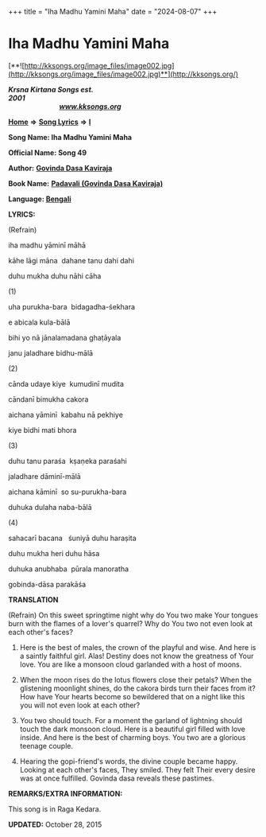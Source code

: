 +++
title = "Iha Madhu Yamini Maha"
date = "2024-08-07"
+++

# Iha Madhu Yamini Maha
[**![http://kksongs.org/image_files/image002.jpg](http://kksongs.org/image_files/image002.jpg)**](http://kksongs.org/)

**_Krsna Kirtana Songs est. 2001_**                                                                                                                                                 **_www.kksongs.org_**

**[Home](http://kksongs.org/)** **⇒** **[Song Lyrics](http://kksongs.org/lyrics.html)** **⇒** **[I](http://kksongs.org/songs/song_i.html)**

**Song Name: Iha Madhu Yamini Maha**

**Official Name: Song 49**

**Author:** [**Govinda Dasa Kaviraja**](http://kksongs.org/authors/list/govindadasa.html)

**Book Name:** **[Padavali (Govinda Dasa Kaviraja)](http://kksongs.org/authors/literature/padavali.html)**

**Language: [Bengali](http://kksongs.org/language/list/bengali.html)**

**LYRICS:**

(Refrain)

iha madhu yāminī māhā

kāhe lāgi māna  dahane tanu dahi dahi

duhu mukha duhu nāhi cāha

(1)

uha purukha-bara  bidagadha-śekhara

e abicala kula-bālā

bihi yo nā jānalamadana ghaṭāyala

janu jaladhare bidhu-mālā

(2)

cānda udaye kiye  kumudinī mudita

cāndanī bimukha cakora

aichana yāminī  kabahu nā pekhiye

kiye bidhi mati bhora

(3)

duhu tanu paraśa  kṣaṇeka paraśahi

jaladhare dāminī-mālā

aichana kāminī  so su-purukha-bara

duhuka dulaha naba-bālā

(4)

sahacarī bacana   śuniyā duhu haraṣita

duhu mukha heri duhu hāsa

duhuka anubhaba  pūrala manoratha

gobinda-dāsa parakāśa

**TRANSLATION**

(Refrain) On this sweet springtime night why do You two make Your tongues burn with the flames of a lover's quarrel? Why do You two not even look at each other's faces?

1) Here is the best of males, the crown of the playful and wise. And here is a saintly faithful girl. Alas! Destiny does not know the greatness of Your love. You are like a monsoon cloud garlanded with a host of moons.

2) When the moon rises do the lotus flowers close their petals? When the glistening moonlight shines, do the cakora birds turn their faces from it? How have Your hearts become so bewildered that on a night like this you will not even look at each other?

3) You two should touch. For a moment the garland of lightning should touch the dark monsoon cloud. Here is a beautiful girl filled with love inside. And here is the best of charming boys. You two are a glorious teenage couple.

4) Hearing the gopi-friend's words, the divine couple became happy. Looking at each other's faces, They smiled. They felt Their every desire was at once fulfilled. Govinda dasa reveals these pastimes.

**REMARKS/EXTRA INFORMATION:**

This song is in Raga Kedara.

**UPDATED:** October 28, 2015